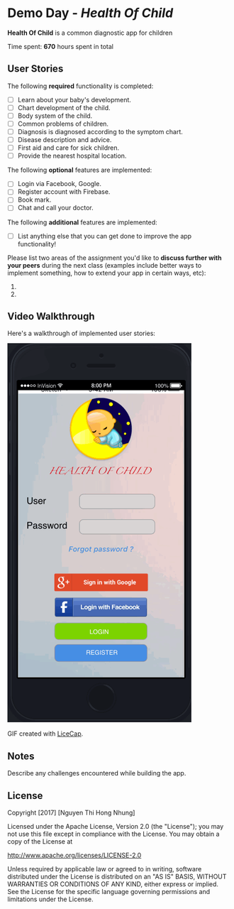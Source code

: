# Demo Day - *Health Of Child*

**Health Of Child** is a common diagnostic app for children 

Time spent: **670** hours spent in total

## User Stories

The following **required** functionality is completed:

- [ ] Learn about your baby's development.
- [ ] Chart development of the child.
- [ ] Body system of the child.
- [ ] Common problems of children.
- [ ] Diagnosis is diagnosed according to the symptom chart.
- [ ] Disease description and advice.
- [ ] First aid and care for sick children.
- [ ] Provide the nearest hospital location.

The following **optional** features are implemented:

- [ ] Login via Facebook, Google.
- [ ] Register account with Firebase.
- [ ] Book mark.
- [ ] Chat and call your doctor.

The following **additional** features are implemented:

- [ ] List anything else that you can get done to improve the app functionality!

Please list two areas of the assignment you'd like to **discuss further with your peers** during the next class (examples include better ways to implement something, how to extend your app in certain ways, etc):

1.
2.

## Video Walkthrough

Here's a walkthrough of implemented user stories:

<img src='https://github.com/IT-PTIT/Health-of-Child/blob/master/Demo.gif' title='Video Walkthrough' width='' alt='Video Walkthrough' />

GIF created with [LiceCap](http://www.cockos.com/licecap/).

## Notes

Describe any challenges encountered while building the app.

## License

Copyright [2017] [Nguyen Thi Hong Nhung]

Licensed under the Apache License, Version 2.0 (the "License");
you may not use this file except in compliance with the License.
You may obtain a copy of the License at

http://www.apache.org/licenses/LICENSE-2.0

Unless required by applicable law or agreed to in writing, software
distributed under the License is distributed on an "AS IS" BASIS,
WITHOUT WARRANTIES OR CONDITIONS OF ANY KIND, either express or implied.
See the License for the specific language governing permissions and
limitations under the License.
